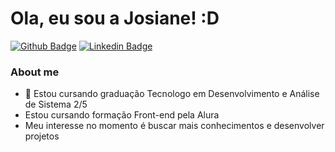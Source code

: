 # Ola, eu sou a Josiane! :D

[![Github Badge](https://img.shields.io/badge/-Github-000?style=flat-square&logo=Github&logoColor=white&link=https://github.com/fagnerpsantos)](https://github.com/Josiane-Cabral)
[![Linkedin Badge](https://img.shields.io/badge/-LinkedIn-blue?style=flat-square&logo=Linkedin&logoColor=white&link=https://www.linkedin.com/in/josiane-cabral/)](https://www.linkedin.com/in/josiane-cabral/)


### About me
- 🌱 Estou cursando graduação Tecnologo em Desenvolvimento e Análise de Sistema 2/5
- Estou cursando formação Front-end pela Alura 
- Meu interesse no momento é buscar mais conhecimentos e desenvolver projetos 

<!---
languages and tools

Html/css/Javascript/git e github/
--->
